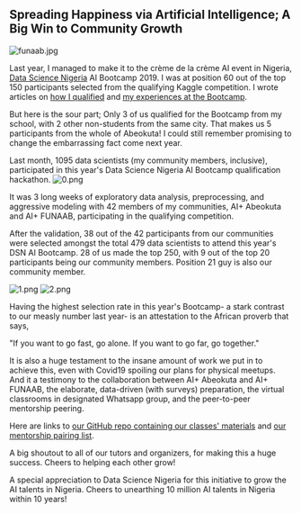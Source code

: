 ## Spreading Happiness via Artificial Intelligence; A Big Win to Community Growth

![funaab.jpg](https://cdn.hashnode.com/res/hashnode/image/upload/v1602773252640/t6bPJ6LmJ.jpeg)

Last year, I managed to make it to the crème de la crème AI event in Nigeria,  [Data Science Nigeria](https://twitter.com/DataScienceNIG)  AI Bootcamp 2019. I was at position 60 out of the top 150 participants selected from the qualifying Kaggle competition. I wrote articles on  [how I qualified](https://steventure.hashnode.dev/how-i-qualified-for-datasciencenigeria-2019-artificial-intelligence-bootcamp) and  [my experiences at the Bootcamp](https://steventure.hashnode.dev/datasciencenigeria-artificial-intelligence-bootcamp-2019-reviews-and-reflections).

But here is the sour part; Only 3 of us qualified for the Bootcamp from my school, with 2 other non-students from the same city. That makes us 5 participants from the whole of Abeokuta! I could still remember promising to change the embarrassing fact come next year.

Last month, 1095 data scientists (my community members, inclusive), participated in this year's Data Science Nigeria AI Bootcamp qualification hackathon.
![0.png](https://cdn.hashnode.com/res/hashnode/image/upload/v1602773148359/wUm39gw5p.png)

It was 3 long weeks of exploratory data analysis, preprocessing, and aggressive modeling with 42 members of my communities, AI+ Abeokuta and AI+ FUNAAB, participating in the qualifying competition.

After the validation, 38 out of the 42 participants from our communities were selected amongst the total 479 data scientists to attend this year's DSN AI Bootcamp. 28 of us made the top 250, with 9 out of the top 20 participants being our community members. Position 21 guy is also our community member.

![1.png](https://cdn.hashnode.com/res/hashnode/image/upload/v1602773122292/8kzzZOPcj.png)
![2.png](https://cdn.hashnode.com/res/hashnode/image/upload/v1602773132410/GmoATcE4g.png)

Having the highest selection rate in this year's Bootcamp- a stark contrast to our measly number last year- is an attestation to the African proverb that says, 


> 
"If you want to go fast, go alone. If you want to go far, go together."

It is also a huge testament to the insane amount of work we put in to achieve this, even with Covid19 spoiling our plans for physical meetups. And it a testimony to the collaboration between AI+ Abeokuta and AI+ FUNAAB, the elaborate, data-driven (with surveys) preparation, the virtual classrooms in designated Whatsapp group, and the peer-to-peer mentorship peering.

Here are links to  [our GitHub repo containing our classes' materials](https://github.com/DSN-AIplus-Abeokuta/Pre-Bootcamp_Tutorials) and  [our mentorship pairing list](https://docs.google.com/spreadsheets/d/1g2kjjw2ritrlpM0X9jB502YjFnPPpCHwWK0hHz7lKC0/edit?usp=sharing).

A big shoutout to all of our tutors and organizers, for making this a huge success. Cheers to helping each other grow!

A special appreciation to Data Science Nigeria for this initiative to grow the AI talents in Nigeria. Cheers to unearthing 10 million AI talents in Nigeria within 10 years!